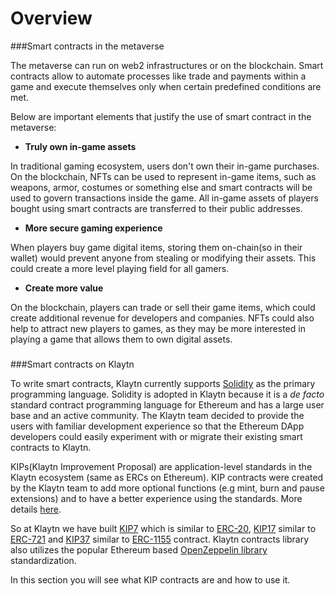 # Overview

###Smart contracts in the metaverse

The metaverse can run on web2 infrastructures or on the blockchain. Smart contracts allow to automate processes like trade and payments within a game and execute themselves only when certain predefined conditions are met.

Below are important elements that justify the use of smart contract in the metaverse:

-   **Truly own in-game assets**

In traditional gaming ecosystem, users don't own their in-game purchases. On the blockchain, NFTs can be used to represent in-game items, such as weapons, armor, costumes or something else and smart contracts will be used to govern transactions inside the game. All in-game assets of players bought using smart contracts are transferred to their public addresses.

-   **More secure gaming experience**

When players buy game digital items, storing them on-chain(so in their wallet) would prevent anyone from stealing or modifying their assets. This could create a more level playing field for all gamers.

-   **Create more value**

On the blockchain, players can trade or sell their game items, which could create additional revenue for developers and companies. NFTs could also help to attract new players to games, as they may be more interested in playing a game that allows them to own digital assets.

###

###Smart contracts on Klaytn

To write smart contracts, Klaytn currently supports [Solidity](https://github.com/ethereum/solidity) as the primary programming language. Solidity is adopted in Klaytn because it is a *de facto* standard contract programming language for Ethereum and has a large user base and an active community. The Klaytn team decided to provide the users with familiar development experience so that the Ethereum DApp developers could easily experiment with or migrate their existing smart contracts to Klaytn.

KIPs(Klaytn Improvement Proposal) are application-level standards in the Klaytn ecosystem (same as ERCs on Ethereum). KIP contracts were created by the Klaytn team to add more optional functions (e.g mint, burn and pause extensions) and to have a better experience using the standards. More details [here](https://kips.klaytn.foundation/).

So at Klaytn we have built [KIP7](https://kips.klaytn.foundation/KIPs/kip-7) which is similar to [ERC-20](https://eips.ethereum.org/EIPS/eip-20), [KIP17](https://kips.klaytn.foundation/KIPs/kip-17) similar to [ERC-721](https://eips.ethereum.org/EIPS/eip-721) and [KIP37](https://kips.klaytn.foundation/KIPs/kip-37) similar to [ERC-1155](https://eips.ethereum.org/EIPS/eip-1155) contract. Klaytn contracts library also utilizes the popular Ethereum based [OpenZeppelin library](https://github.com/OpenZeppelin/openzeppelin-contracts/) standardization.

In this section you will see what KIP contracts are and how to use it.